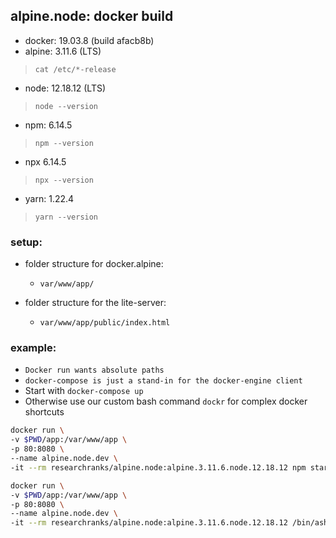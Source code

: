 ## alpine.node: docker build 
- docker: 19.03.8 (build afacb8b)
- alpine: 3.11.6 (LTS)
> `cat /etc/*-release`
- node: 12.18.12 (LTS)
> `node --version`
- npm: 6.14.5
> `npm --version`
- npx 6.14.5
> `npx --version`
- yarn: 1.22.4
> `yarn --version`


### setup:
 - folder structure for docker.alpine:
    - ``var/www/app/``

 - folder structure for the lite-server:
    -  ``var/www/app/public/index.html``

### example:
 - ``Docker run wants absolute paths``
 - ``docker-compose is just a stand-in for the docker-engine client``
 - Start with ``docker-compose up``
 - Otherwise use our custom bash command ``dockr`` for complex docker shortcuts

```bash
docker run \
-v $PWD/app:/var/www/app \
-p 80:8080 \
--name alpine.node.dev \
-it --rm researchranks/alpine.node:alpine.3.11.6.node.12.18.12 npm start
```

```bash
docker run \
-v $PWD/app:/var/www/app \
-p 80:8080 \
--name alpine.node.dev \
-it --rm researchranks/alpine.node:alpine.3.11.6.node.12.18.12 /bin/ash
```